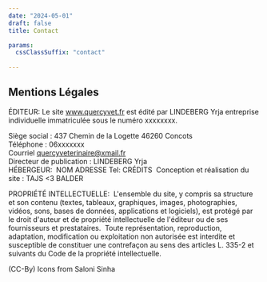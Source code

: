 ```yaml
---
date: "2024-05-01"
draft: false
title: Contact

params:
  cssClassSuffix: "contact"
  
---
```


## Mentions Légales

ÉDITEUR:
Le site www.quercyvet.fr est édité par LINDEBERG Yrja entreprise individuelle immatriculée sous le numéro xxxxxxxx. 

Siège social : 437 Chemin de la Logette 46260 Concots<br>
Téléphone : 06xxxxxxx<br>
Courriel  quercyveterinaire@xmail.fr<br>
Directeur de publication : LINDEBERG Yrja<br>
HÉBERGEUR: 
NOM
ADRESSE
Tel:
CRÉDITS 
Conception et réalisation du site : TAJS <3 BALDER

PROPRIÉTÉ INTELLECTUELLE: 
L'ensemble du site, y compris sa structure et son contenu (textes, tableaux, graphiques, images, photographies, vidéos, sons, bases de données, applications et logiciels), est protégé par le droit d'auteur et de propriété intellectuelle de l'éditeur ou de ses fournisseurs et prestataires. 
Toute représentation, reproduction, adaptation, modification ou exploitation non autorisée est interdite et susceptible de constituer une contrefaçon au sens des articles L. 335-2 et suivants du Code de la propriété intellectuelle.

(CC-By) Icons from Saloni Sinha
